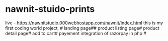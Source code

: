 # nawnit-stuido-prints
live - https://nawnitstudio.000webhostapp.com/nawnit/index.html
this is my first coding world project, #
landing page##
product listing page#
product detail page#
add to cart#
payement integration of razorpay in php #
#
